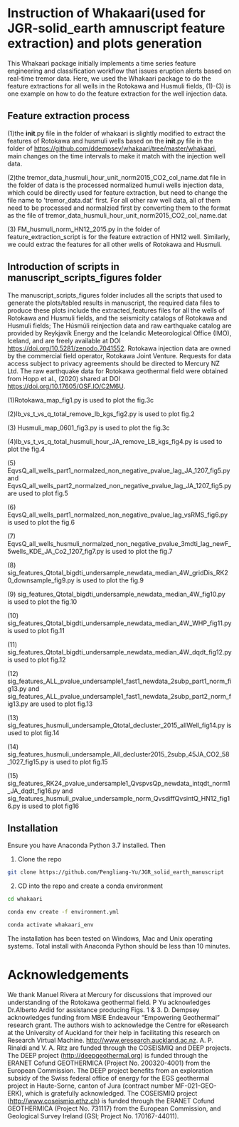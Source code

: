 # Instruction of Whakaari(used for JGR-solid_earth amnuscript feature extraction) and plots generation
This Whakaari package initially implements a time series feature engineering and classification workflow that issues eruption alerts based on real-time tremor data. Here, we used the Whakaari package to do the feature extractions for all wells in the Rotokawa and Husmuli fields, (1)-(3) is one example on how to do the feature extraction for the well injection data.

## Feature extraction process

(1)the __init__.py file in the folder of whakaari is slightly modified to extract the features of Rotokawa and husmuli wells based on the __init__.py file in the folder of https://github.com/ddempsey/whakaari/tree/master/whakaari, main changes on the time intervals to make it match with the injection well data.

(2)the tremor_data_husmuli_hour_unit_norm2015_CO2_col_name.dat file in the folder of data is the processed normalized humuli wells injection data, which could be directly used for feature extraction, but need to change the file name to 'tremor_data.dat' first. For all other raw well data, all of them need to be processed and normalzied first by converting them to the format as the file of tremor_data_husmuli_hour_unit_norm2015_CO2_col_name.dat

(3) FM_husmuli_norm_HN12_2015.py in the folder of feature_extraction_script is for the feature extraction of HN12 well. Similarly, we could extrac the features for all other wells of Rotokawa and Husmuli.

## Introduction of scripts in manuscript_scripts_figures folder

  The manuscript_scripts_figures folder includes all the scripts that used to generate the plots/tabled results in manuscript, the required data files to produce these plots include the extracted_features files for all the wells of Rotokawa and Husmuli fields, and the seismicity catalogs of Rotokawa and Husmuli fields; The Húsmúli reinjection data and raw earthquake catalog are provided by Reykjavík Energy and the Icelandic Meteorological Office (IMO), Iceland, and are freely available at DOI  https://doi.org/10.5281/zenodo.7041552. Rotokawa injection data are owned by the commercial field operator, Rotokawa Joint Venture. Requests for data access subject to privacy agreements should be directed to Mercury NZ Ltd. The raw earthquake data for Rotokawa geothermal field were obtained from Hopp et al., (2020) shared at DOI https://doi.org/10.17605/OSF.IO/C2M6U.
  
(1)Rotokawa_map_fig1.py is used to plot the fig.3c

(2)lb_vs_t_vs_q_total_remove_lb_kgs_fig2.py is used to plot fig.2

(3) Husmuli_map_0601_fig3.py is used to plot the fig.3c

(4)lb_vs_t_vs_q_total_husmuli_hour_JA_remove_LB_kgs_fig4.py is used to plot the fig.4

(5) EqvsQ_all_wells_part1_normalzed_non_negative_pvalue_lag_JA_1207_fig5.py and EqvsQ_all_wells_part2_normalzed_non_negative_pvalue_lag_JA_1207_fig5.py are used to plot fig.5

(6) EqvsQ_all_wells_part1_normalzed_non_negative_pvalue_lag_vsRMS_fig6.py is used to plot the fig.6

(7) EqvsQ_all_wells_husmuli_normalzed_non_negative_pvalue_3mdti_lag_newF_5wells_KDE_JA_Co2_1207_fig7.py is used to plot the fig.7

(8) sig_features_Qtotal_bigdti_undersample_newdata_median_4W_gridDis_RK20_downsample_fig9.py is used to plot the fig.9

(9) sig_features_Qtotal_bigdti_undersample_newdata_median_4W_fig10.py is used to plot the fig.10

(10) sig_features_Qtotal_bigdti_undersample_newdata_median_4W_WHP_fig11.py is used to plot fig.11

(11) sig_features_Qtotal_bigdti_undersample_newdata_median_4W_dqdt_fig12.py is used to plot fig.12

(12) sig_features_ALL_pvalue_undersample1_fast1_newdata_2subp_part1_norm_fig13.py and sig_features_ALL_pvalue_undersample1_fast1_newdata_2subp_part2_norm_fig13.py are used to plot fig.13

(13) sig_features_husmuli_undersample_Qtotal_decluster_2015_allWell_fig14.py is used to plot fig.14

(14) sig_features_husmuli_undersample_All_decluster2015_2subp_45JA_CO2_58_1027_fig15.py is used to plot fig.15

(15) sig_features_RK24_pvalue_undersample1_QvspvsQp_newdata_intqdt_norm1_JA_dqdt_fig16.py and sig_features_husmuli_pvalue_undersample_norm_QvsdiffQvsintQ_HN12_fig16.py is used to plot fig16


## Installation

Ensure you have Anaconda Python 3.7 installed. Then

1. Clone the repo

```bash
git clone https://github.com/Pengliang-Yu/JGR_solid_earth_manuscript
```

2. CD into the repo and create a conda environment

```bash
cd whakaari

conda env create -f environment.yml

conda activate whakaari_env
```

The installation has been tested on Windows, Mac and Unix operating systems. Total install with Anaconda Python should be less than 10 minutes.

# Acknowledgements

We thank Manuel Rivera at Mercury for discussions that improved our understanding of the Rotokawa geothermal field. P Yu acknowledges Dr.Alberto Ardid for assistance producing Figs. 1 & 3. D. Dempsey acknowledges funding from MBIE Endeavour “Empowering Geothermal” research grant. The authors wish to acknowledge the Centre for eResearch at the University of Auckland for their help in facilitating this research on Research Virtual Machine. http://www.eresearch.auckland.ac.nz.  A. P. Rinaldi and V. A. Ritz are funded through the COSEISMIQ and DEEP projects. The DEEP project (http://deepgeothermal.org) is funded through the ERANET Cofund GEOTHERMICA (Project No. 200320-4001) from the European Commission. The DEEP project benefits from an exploration subsidy of the Swiss federal office of energy for the EGS geothermal project in Haute-Sorne, canton of Jura (contract number MF-021-GEO-ERK), which is gratefully acknowledged. The COSEISMIQ project (http://www.coseismiq.ethz.ch) is funded through the ERANET Cofund GEOTHERMICA (Project No. 731117) from the European Commission, and Geological Survey Ireland (GSI; Project No. 170167-44011).


